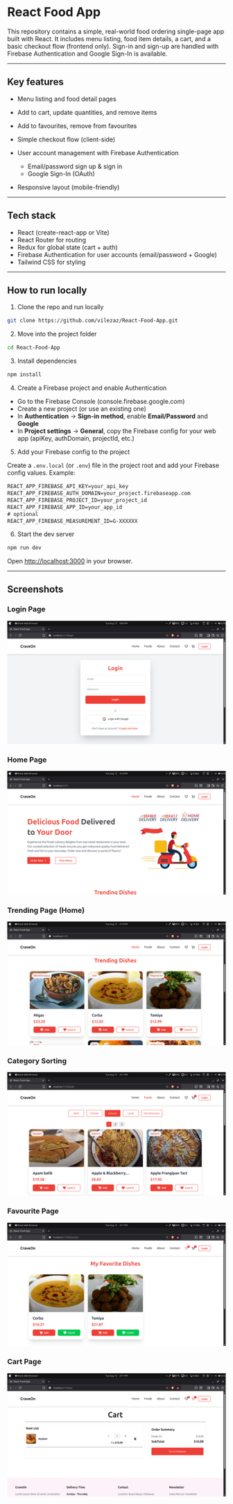 # React Food App

This repository contains a simple, real-world food ordering single-page app built with React. It includes menu listing, food item details, a cart, and a basic checkout flow (frontend only). Sign-in and sign-up are handled with Firebase Authentication and Google Sign-In is available.

---

## Key features

* Menu listing and food detail pages
* Add to cart, update quantities, and remove items
* Add to favourites, remove from favourites
* Simple checkout flow (client-side)
* User account management with Firebase Authentication

  * Email/password sign up & sign in
  * Google Sign-In (OAuth)
* Responsive layout (mobile-friendly)

---

## Tech stack

* React (create-react-app or Vite)
* React Router for routing
* Redux for global state (cart + auth)
* Firebase Authentication for user accounts (email/password + Google)
* Tailwind CSS for styling

---

## How to run locally

1. Clone the repo and run locally

```bash
git clone https://github.com/vilezaz/React-Food-App.git
```

2. Move into the project folder

```bash
cd React-Food-App
```

3. Install dependencies

```bash
npm install
```

4. Create a Firebase project and enable Authentication

* Go to the Firebase Console (console.firebase.google.com)
* Create a new project (or use an existing one)
* In **Authentication** → **Sign-in method**, enable **Email/Password** and **Google**
* In **Project settings** → **General**, copy the Firebase config for your web app (apiKey, authDomain, projectId, etc.)

5. Add your Firebase config to the project

Create a `.env.local` (or `.env`) file in the project root and add your Firebase config values. Example:

```
REACT_APP_FIREBASE_API_KEY=your_api_key
REACT_APP_FIREBASE_AUTH_DOMAIN=your_project.firebaseapp.com
REACT_APP_FIREBASE_PROJECT_ID=your_project_id
REACT_APP_FIREBASE_APP_ID=your_app_id
# optional
REACT_APP_FIREBASE_MEASUREMENT_ID=G-XXXXXX
```

6. Start the dev server

```bash
npm run dev
```

Open [http://localhost:3000](http://localhost:3000) in your browser.

---

## Screenshots

### Login Page

![App Screenshot](/public/githubPictures/Screenshot%20from%202025-08-12%2016-10-00.png)

### Home Page

![App Screenshot](/public/githubPictures/Screenshot%20from%202025-08-12%2016-10-10.png)

### Trending Page (Home)

![App Screenshot](/public/githubPictures/Screenshot%20from%202025-08-12%2016-10-19.png)

### Category Sorting

![App Screenshot](/public/githubPictures/Screenshot%20from%202025-08-12%2016-11-03.png)

### Favourite Page

![App Screenshot](/public/githubPictures/Screenshot%20from%202025-08-12%2016-11-33.png)

### Cart Page
![App Screenshot](/public/githubPictures/Screenshot%20from%202025-08-12%2016-11-44.png)
